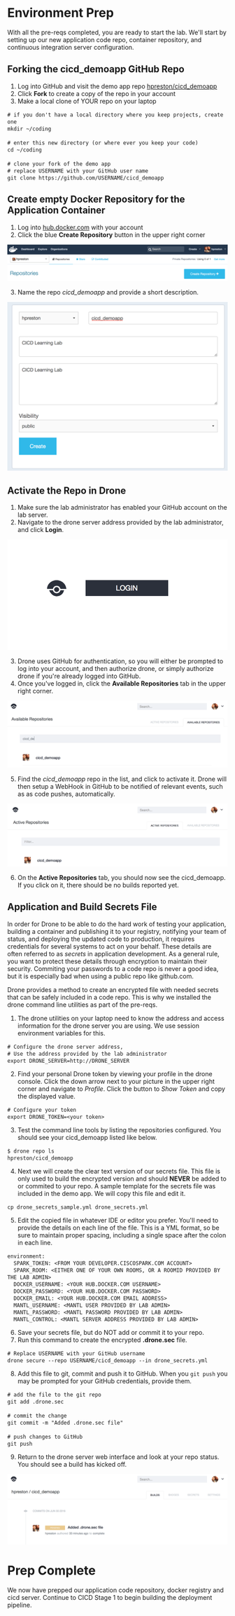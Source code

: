 # Environment Prep

With all the pre-reqs completed, you are ready to start the lab.  We'll start by setting up our new application code repo, container repository, and continuous integration server configuration.

## Forking the cicd_demoapp GitHub Repo

1. Log into GitHub and visit the demo app repo [hpreston/cicd_demoapp](https://github.com/hpreston/cicd_demoapp)
2. Click **Fork** to create a copy of the repo in your account
3. Make a local clone of YOUR repo on your laptop
```
# if you don't have a local directory where you keep projects, create one
mkdir ~/coding

# enter this new directory (or where ever you keep your code)
cd ~/coding

# clone your fork of the demo app
# replace USERNAME with your GitHub user name
git clone https://github.com/USERNAME/cicd_demoapp

```

## Create empty Docker Repository for the Application Container

1. Log into [hub.docker.com](hub.docker.com) with your account
2. Click the blue **Create Repository** button in the upper right corner

![Docker Hub New Repo](images/docker_hub1.png)

3. Name the repo _cicd_demoapp_ and provide a short description.

![Docker Hub New Repo](images/docker_hub_new_repo.png)


## Activate the Repo in Drone

1. Make sure the lab administrator has enabled your GitHub account on the lab server.
2. Navigate to the drone server address provided by the lab administrator, and click **Login**.

![Drone Login](images/drone_login.png)

3. Drone uses GitHub for authentication, so you will either be prompted to log into your account, and then authorize drone, or simply authorize drone if you're already logged into GitHub.
4. Once you've logged in, click the **Available Repositories** tab in the upper right corner.

![Drone Repos](images/drone_available_repos.png)

5. Find the _cicd_demoapp_ repo in the list, and click to activate it.  Drone will then setup a WebHook in GitHub to be notified of relevant events, such as as code pushes, automatically.

![Drone Repos](images/drone_active_repos.png)

6. On the **Active Repositories** tab, you should now see the cicd_demoapp.  If you click on it, there should be no builds reported yet.

## Application and Build Secrets File

In order for Drone to be able to do the hard work of testing your application, building a container and publishing it to your registry, notifying your team of status, and deploying the updated code to production, it requires credentials for several systems to act on your behalf.  These details are often referred to as _secrets_ in application development.   As a general rule, you want to protect these details through encryption to maintain their security.  Commiting your passwords to a code repo is never a good idea, but it is especially bad when using a public repo like github.com.

Drone provides a method to create an encrypted file with needed secrets that can be safely included in a code repo.  This is why we installed the drone command line utilities as part of the pre-reqs.

1. The drone utilities on your laptop need to know the address and access information for the drone server you are using.  We use session environment variables for this.
```
# Configure the drone server address,
# Use the address provided by the lab administrator
export DRONE_SERVER=http://DRONE_SERVER
```
2.  Find your personal Drone token by viewing your profile in the drone console.  Click the down arrow next to your picture in the upper right corner and navigate to _Profile_.  Click the button to _Show Token_ and copy the displayed value.
```
# Configure your token
export DRONE_TOKEN=<your token>
```
3. Test the command line tools by listing the repositories configured.  You should see your cicd_demoapp listed like below.
```
$ drone repo ls
hpreston/cicd_demoapp
```
4. Next we will create the clear text version of our secrets file.  This file is only used to build the encrypted version and should **NEVER** be added to or commited to your repo.  A sample template for the secrets file was included in the demo app.  We will copy this file and edit it.
```
cp drone_secrets_sample.yml drone_secrets.yml
```
5. Edit the copied file in whatever IDE or editor you prefer.  You'll need to provide the details on each line of the file.  This is a YML format, so be sure to maintain proper spacing, including a single space after the colon in each line.
```
environment:
  SPARK_TOKEN: <FROM YOUR DEVELOPER.CISCOSPARK.COM ACCOUNT>
  SPARK_ROOM: <EITHER ONE OF YOUR OWN ROOMS, OR A ROOMID PROVIDED BY THE LAB ADMIN>
  DOCKER_USERNAME: <YOUR HUB.DOCKER.COM USERNAME>
  DOCKER_PASSWORD: <YOUR HUB.DOCKER.COM PASSWORD>
  DOCKER_EMAIL: <YOUR HUB.DOCKER.COM EMAIL ADDRESS>
  MANTL_USERNAME: <MANTL USER PROVIDED BY LAB ADMIN>
  MANTL_PASSWORD: <MANTL PASSWORD PROVIDED BY LAB ADMIN>
  MANTL_CONTROL: <MANTL SERVER ADDRESS PROVIDED BY LAB ADMIN>
```

6. Save your secrets file, but do NOT add or commit it to your repo.
7. Run this command to create the encrypted **.drone.sec** file.
```
# Replace USERNAME with your GitHub username
drone secure --repo USERNAME/cicd_demoapp --in drone_secrets.yml
```
8. Add this file to git, commit and push it to GitHub.  When you `git push` you may be prompted for your GitHub credentials, provide them.
```
# add the file to the git repo
git add .drone.sec

# commit the change
git commit -m "Added .drone.sec file"

# push changes to GitHub
git push
```
9. Return to the drone server web interface and look at your repo status.  You should see a build has kicked off.

![Drone Build](images/drone_1st_build.png)


# Prep Complete

We now have prepped our application code repository, docker registry and cicd server.  Continue to CICD Stage 1 to begin building the deployment pipeline.
